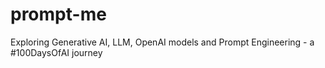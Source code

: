 # prompt-me
Exploring Generative AI, LLM, OpenAI models and Prompt Engineering - a #100DaysOfAI journey
